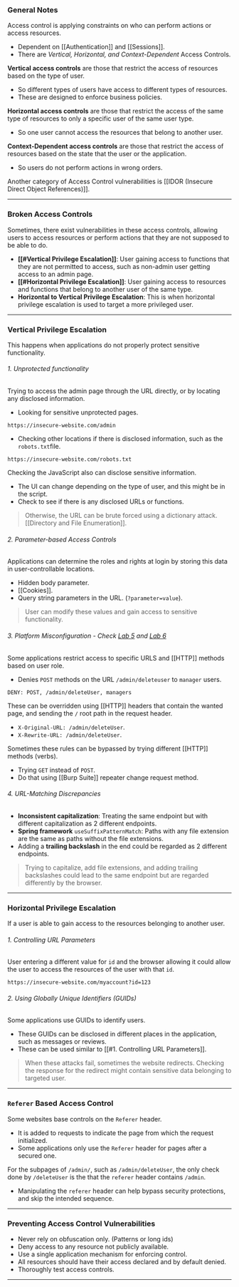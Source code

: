 ### General Notes

Access control is applying constraints on who can perform actions or access resources.
- Dependent on [[Authentication]] and [[Sessions]].
- There are *Vertical, Horizontal, and Context-Dependent* Access Controls.

**Vertical access controls** are those that restrict the access of resources based on the type of user.
- So different types of users have access to different types of resources.
- These are designed to enforce business policies.

**Horizontal access controls** are those that restrict the access of the same type of resources to only a specific user of the same user type.
- So one user cannot access the resources that belong to another user.

**Context-Dependent access controls** are those that restrict the access of resources based on the state that the user or the application.
- So users do not perform actions in wrong orders.

Another category of Access Control vulnerabilities is [[IDOR (Insecure Direct Object References)]].

---
### Broken Access Controls

Sometimes, there exist vulnerabilities in these access controls, allowing users to access resources or perform actions that they are not supposed to be able to do.
- **[[#Vertical Privilege Escalation]]**: User gaining access to functions that they are not permitted to access, such as non-admin user getting access to an admin page.
- **[[#Horizontal Privilege Escalation]]**: User gaining access to resources and functions that  belong to another user of the same type.
- **Horizontal to Vertical Privilege Escalation**: This is when horizontal privilege escalation is used to target a more privileged user.

---
### Vertical Privilege Escalation

This happens when applications do not properly protect sensitive functionality.
###### 1. Unprotected functionality

Trying to access the admin page through the URL directly, or by locating any disclosed information.

- Looking for sensitive unprotected pages.
```
https://insecure-website.com/admin
```

- Checking other locations if there is disclosed information, such as the `robots.txt`file.
```
https://insecure-website.com/robots.txt
```

Checking the JavaScript also can disclose sensitive information.
- The UI can change depending on the type of user, and this might be in the script.
- Check to see if there is any disclosed URLs or functions.

> Otherwise, the URL can be brute forced using a dictionary attack. [[Directory and File Enumeration]].

###### 2. Parameter-based Access Controls

Applications can determine the roles and rights at login by storing this data in user-controllable locations.
* Hidden body parameter.
* [[Cookies]].
* Query string parameters in the URL. (`?parameter=value`).

> User can modify these values and gain access to sensitive functionality.

###### 3. Platform Misconfiguration - Check [Lab 5](https://github.com/OmarMiniesy/Walkthroughs/blob/main/Portswigger/Access%20Control/Lab%205.md) and [Lab 6](https://github.com/OmarMiniesy/Walkthroughs/blob/main/Portswigger/Access%20Control/Lab%206.md)

Some applications restrict access to specific URLS and [[HTTP]] methods based on user role.
- Denies `POST` methods on the URL `/admin/deleteuser` to `manager` users.
```
DENY: POST, /admin/deleteUser, managers
```

These can be overridden using [[HTTP]] headers that contain the wanted page, and sending the `/` root path in the request header.
* `X-Original-URL: /admin/deleteUser`.
* `X-Rewrite-URL: /admin/deleteUser`.

Sometimes these rules can be bypassed by trying different [[HTTP]] methods (verbs).
- Trying `GET` instead of `POST`. 
- Do that using [[Burp Suite]] repeater change request method.

###### 4. URL-Matching Discrepancies

- **Inconsistent capitalization**: Treating the same endpoint but with different capitalization as 2 different endpoints.
- **Spring framework** `useSuffixPatternMatch`: Paths with any file extension are the same as paths without the file extensions.
- Adding a **trailing backslash** in the end could be regarded as 2 different endpoints.
 
> Trying to capitalize, add file extensions, and adding trailing backslashes could lead to the same endpoint but are regarded differently by the browser.

---
### Horizontal Privilege Escalation

If a user is able to gain access to the resources belonging to another user.
###### 1. Controlling URL Parameters

User entering a different value for `id` and the browser allowing it could allow the user to access the resources of the user with that `id`.
```
https://insecure-website.com/myaccount?id=123
```

###### 2. Using Globally Unique Identifiers (GUIDs)

Some applications use GUIDs to identify users.
- These GUIDs can be disclosed in different places in the application, such as messages or reviews.
- These can be used similar to [[#1. Controlling URL Parameters]].

> When these attacks fail, sometimes the website redirects. Checking the response for the redirect might contain sensitive data belonging to targeted user.

---
### `Referer` Based Access Control

Some websites base controls on the `Referer` header.
- It is added to requests to indicate the page from which the request initialized.
- Some applications only use the `Referer` header for pages after a secured one.

For the subpages of `/admin/`, such as `/admin/deleteUser`, the only check done by `/deleteUser` is the that the `referer` header contains `/admin`.
- Manipulating the `referer` header can help bypass security protections, and skip the intended sequence.

---
### Preventing Access Control Vulnerabilities

* Never rely on obfuscation only. (Patterns or long ids)
* Deny access to any resource not publicly available.
* Use a single application mechanism for enforcing control.
* All resources should have their access declared and by default denied.
* Thoroughly test access controls.

---
